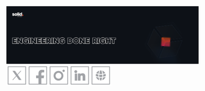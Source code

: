 <div>
<a href="https://solid.software/">
      <picture>
         <source media="(min-width: 768px) and (prefers-color-scheme: dark)" srcset="image/github profile dark.png">
       <img src="image/github profile dark.png" width="1675px">
      </picture>
   </a>
</div>
   <div><a href="https://x.com/SolidSoftwareHQ"><img src="image/twitter.svg" width="55px" height=55></a><a href="https://www.facebook.com/SolidSoftwareHQ/?locale=ru_RU"><img src="image/fb.svg" width="55px" height=55></a><a href="https://www.instagram.com/solidsoftwarehq"><img src="image/inst.svg" width="55px" height=55></a><a href="https://ua.linkedin.com/company/solidsoftware"><img src="image/linked.svg" width="55px" height=55></a><a href="https://solid.software/"><img src="image/site.svg" width="55px" height=55></a></div>   

